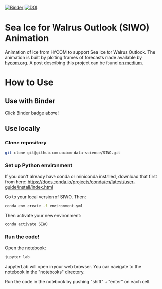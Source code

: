 [![Binder](https://mybinder.org/badge_logo.svg)](https://mybinder.org/v2/gh/axiom-data-science/SIWO/HEAD?labpath=notebooks%2Fsiwo_ice_animation.ipynb)
[![DOI](https://zenodo.org/badge/471536766.svg)](https://zenodo.org/badge/latestdoi/471536766).

# Sea Ice for Walrus Outlook (SIWO) Animation
Animation of ice from HYCOM to support Sea Ice for Walrus Outlook. The animation is built by plotting frames of forecasts made available by [hycom.org](https://www.hycom.org/). A post describing this project can be found [on medium](https://medium.com/@willkoeppen/supporting-the-sea-ice-for-walrus-outlook-siwo-with-an-animation-of-sea-ice-movement-from-hycom-3e4625f9821a).

# How to Use

## Use with Binder

Click Binder badge above!

## Use locally

### Clone repository

``` bash
git clone git@github.com:axiom-data-science/SIWO.git
```

### Set up Python environment

If you don't already have conda or miniconda installed, download that first from here: https://docs.conda.io/projects/conda/en/latest/user-guide/install/index.html

Go to your local version of SIWO. Then:
``` bash
conda env create -f environment.yml
```

Then activate your new environment:
``` bash
conda activate SIWO
```


### Run the code!

Open the notebook:
``` bash
jupyter lab
```

JupyterLab will open in your web browser. You can navigate to the notebook in the "notebooks" directory.

Run the code in the notebook by pushing "shift" + "enter" on each cell.
